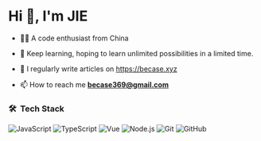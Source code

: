 <h1>Hi 👋, I'm JIE</h1>

- 👨‍💻 A code enthusiast from China

- 🌱 Keep learning, hoping to learn unlimited possibilities in a limited time.

- 📝 I regularly write articles on https://becase.xyz

- 📫 How to reach me **becase369@gmail.com**

### 🛠 &nbsp;Tech Stack

![JavaScript](https://img.shields.io/badge/-JavaScript-333333?style=flat&logo=javascript)
![TypeScript](https://img.shields.io/badge/-TypeScript-333333?style=flat&logo=typescript)
![Vue](https://img.shields.io/badge/-Vue-333333?style=flat&logo=vue.js)
![Node.js](https://img.shields.io/badge/-Node-333333?style=flat&logo=node.js)
![Git](https://img.shields.io/badge/-Git-333333?style=flat-square&logo=git)
![GitHub](https://img.shields.io/badge/-GitHub-333333?style=flat-square&logo=github)

